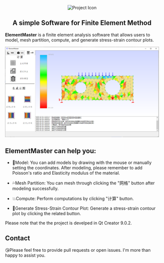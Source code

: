 
<div style="text-align: center;">
  <img src="./images/tubiao.ico" alt="Project Icon" width="150" height="150">
  <h2><strong>A simple Software for Finite Element Method</strong></h2>
</div>

**ElementMaster** is a finite element analysis software that allows users to model, mesh partition, compute, and generate stress-strain contour plots.

![Interface Screenshot](./images/userinterface.png)

## ElementMaster can help you:

- :eyes:Model: You can add models by drawing with the mouse or manually setting the coordinates. After modeling, please remember to add Poisson's ratio and Elasticity modulus of the material. 

- :sweat_drops:Mesh Partition: You can mesh through clicking the "网格" button after modeling successfully.

- :boom:Compute: Perform computations by clicking "计算" button.

- :raised_back_of_hand:Generate Stress-Strain Contour Plot: Generate a stress-strain contour plot by clicking the related button.

Please note that the the project is develped in Qt Creator 9.0.2.

## Contact

:kissing_heart:Please feel free to provide pull requests or open issues. I'm more than happy to assist you.

